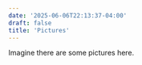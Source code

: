 ```yaml
---
date: '2025-06-06T22:13:37-04:00'
draft: false
title: 'Pictures'
---
```


Imagine there are some pictures here.
